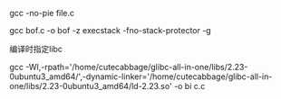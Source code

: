 gcc -no-pie file.c

gcc bof.c -o bof -z execstack -fno-stack-protector -g

编译时指定libc

gcc -Wl,-rpath='/home/cutecabbage/glibc-all-in-one/libs/2.23-0ubuntu3_amd64/',-dynamic-linker='/home/cutecabbage/glibc-all-in-one/libs/2.23-0ubuntu3_amd64/ld-2.23.so'  -o bi c.c
